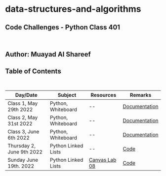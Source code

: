 # data-structures-and-algorithms

## **Code Challenges - Python Class 401**

</br>

## **Author: Muayad Al Shareef**

## Table of Contents

</br>

| Day/Date                     | Subject | Resources                                                                            | Remarks                                                               |
|------------------------------| ------- |--------------------------------------------------------------------------------------|-----------------------------------------------------------------------|
| Class 1, May 29th 2022       | Python, Whiteboard | --                                                                                   | [Documentation](./Documentation/reverse_array/reverse_array.md)       |
| Class 2, May 31st 2022       | Python, Whiteboard | --                                                                                   | [Documentation](./Documentation/array_insert_shift/array_insert_shift.md) |
| Class 3, June 6th 2022       | Python, Whiteboard | --                                                                                   | [Documentation](./Documentation/array_binary_search/README.md)        |
| Thursday 2, June 9th 2022    | Python Linked Lists | --                                                                                   | [Code](data_structures_py/linked_list/README.md)                      |
| Sunday June 19th. 2022 | Python Linked Lists | [Canvas Lab 08](https://canvas.instructure.com/courses/4839248/assignments/30188570) | [Code](data_structures_py/linked_list/linked_list_zip.py)                                                              |

